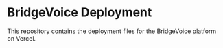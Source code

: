 # BridgeVoice Deployment

This repository contains the deployment files for the BridgeVoice platform on Vercel.